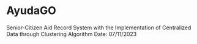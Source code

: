 # AyudaGO
Senior-Citizen Aid Record System with the Implementation of Centralized Data through Clustering Algorithm
Date: 07/11/2023
